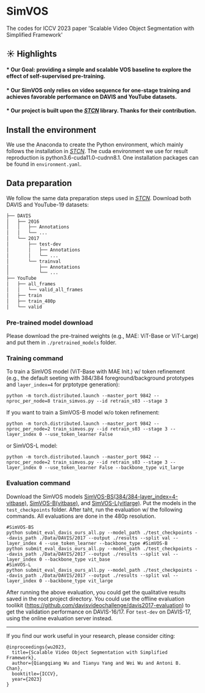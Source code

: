 # SimVOS

The codes for ICCV 2023 paper 'Scalable Video Object Segmentation with Simplified Framework'

## :sunny: Highlights

#### * Our Goal: providing a simple and scalable VOS baseline to explore the effect of self-supervised pre-training.

#### * Our SimVOS only relies on video sequence for one-stage training and achieves favorable performance on DAVIS and YouTube datasets.

#### * Our project is built upon the [_STCN_](https://github.com/hkchengrex/STCN) library. Thanks for their contribution.

## Install the environment
We use the Anaconda to create the Python environment, which mainly follows the installation in [_STCN_](https://github.com/hkchengrex/STCN). The cuda environment we use for result reproduction is python3.6-cuda11.0-cudnn8.1.
One installation packages can be found in `environment.yaml`.


## Data preparation
We follow the same data preparation steps used in [_STCN_](https://github.com/hkchengrex/STCN). Download both DAVIS and YouTube-19 datasets:
```bash
├── DAVIS
│   ├── 2016
│   │   ├── Annotations
│   │   └── ...
│   └── 2017
│       ├── test-dev
│       │   ├── Annotations
│       │   └── ...
│       └── trainval
│           ├── Annotations
│           └── ...
├── YouTube
│   ├── all_frames
│   │   └── valid_all_frames
│   ├── train
│   ├── train_480p
│   └── valid
```

### Pre-trained model download
Please download the pre-trained weights (e.g., MAE: ViT-Base or ViT-Large) and put them in `./pretrained_models` folder.

### Training command
To train a SimVOS model (ViT-Base with MAE Init.) w/ token refinement (e.g., the default seeting with 384/384 foreground/background prototypes and `layer_index=4` for prptotype generation):
```
python -m torch.distributed.launch --master_port 9842 --nproc_per_node=8 train_simvos.py --id retrain_s03 --stage 3
```
If you want to train a SimVOS-B model w/o token refinement:
```
python -m torch.distributed.launch --master_port 9842 --nproc_per_node=2 train_simvos.py --id retrain_s03 --stage 3 --layer_index 0 --use_token_learner False
```
or SimVOS-L model:
```
python -m torch.distributed.launch --master_port 9842 --nproc_per_node=2 train_simvos.py --id retrain_s03 --stage 3 --layer_index 0 --use_token_learner False --backbone_type vit_large
```

### Evaluation command
Download the SimVOS models [SimVOS-BS(384/384-layer_index=4-vitbase)](https://drive.google.com/file/d/1v1FdDc5oFFUOBZ_Oc2yhPxDZpbHpTYsY/view?usp=drive_link), [SimVOS-B(vitbase)](https://drive.google.com/file/d/1v1FdDc5oFFUOBZ_Oc2yhPxDZpbHpTYsY/view?usp=drive_link](https://drive.google.com/file/d/1uSobYg2JQzpR-Lwb81YsUoyjEr1jaTwJ/view?usp=drive_link)), and [SimVOS-L(vitlarge)](https://drive.google.com/file/d/1bh2FyaoRlTdupvCHRiJc9O9vnRhSkcE8/view?usp=drive_link). Put the models in the `test_checkpoints` folder. After taht, run the evaluation w/ the following commands. All evaluations are done in the 480p resolution.
```
#SimVOS-BS
python submit_eval_davis_ours_all.py --model_path ./test_checkpoints --davis_path ./Data/DAVIS/2017 --output ./results --split val --layer_index 4 --use_token_learner --backbone_type #SimVOS-B
python submit_eval_davis_ours_all.py --model_path ./test_checkpoints --davis_path ./Data/DAVIS/2017 --output ./results --split val --layer_index 0 --backbone_type vit_base
#SimVOS-L
python submit_eval_davis_ours_all.py --model_path ./test_checkpoints --davis_path ./Data/DAVIS/2017 --output ./results --split val --layer_index 0 --backbone_type vit_large
```

After running the above evaluation, you could get the qualitative results saved in the root project directory. You could use the offline evaluation toolikit (https://github.com/davisvideochallenge/davis2017-evaluation) to get the validation performance on DAVIS-16/17. For `test-dev` on DAVIS-17, using the online evaluation server instead.

------

If you find our work useful in your research, please consider citing:

```
@inproceedings{wu2023,
  title={Scalable Video Object Segmentation with Simplified Framework},
  author={Qiangqiang Wu and Tianyu Yang and Wei Wu and Antoni B. Chan},
  booktitle={ICCV},
  year={2023}
}
```
